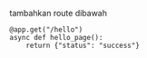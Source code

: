 tambahkan route dibawah

```{.python}
@app.get("/hello")
async def hello_page():
    return {"status": "success"}
```
